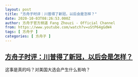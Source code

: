 ```yaml
---
layout: post
title: "方舟子时评：川普得了新冠，以后会是怎样？"
date: 2020-10-03T08:26:53.000Z
author: 方舟子官方频道 Fang Zhouzi - Official Channel
from: https://www.youtube.com/watch?v=uStP64gGdW4
tags: [ 方舟子 ]
categories: [ 方舟子 ]
---
```

<!--1601713613000-->
[方舟子时评：川普得了新冠，以后会是怎样？](https://www.youtube.com/watch?v=uStP64gGdW4)
------

<div>
这事是真的吗？对美国大选会产生什么影响？
</div>
